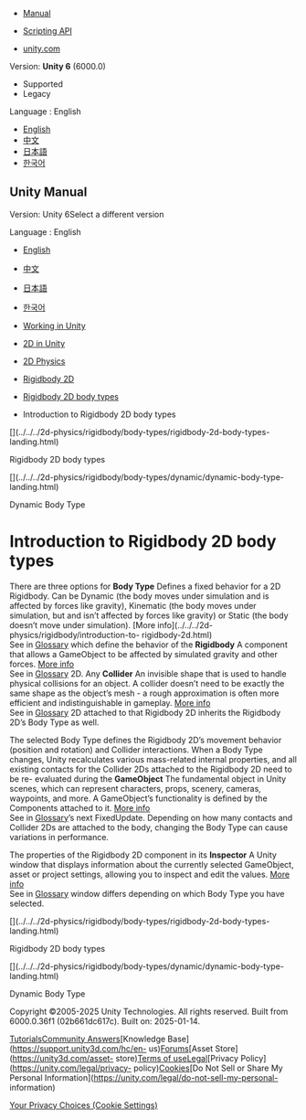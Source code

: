 [](https://docs.unity3d.com)

  * [Manual](../Manual/index.html)
  * [Scripting API](../ScriptReference/index.html)

  * [unity.com](https://unity.com/)

Version: **Unity 6** (6000.0)

  * Supported
  * Legacy

Language : English

  * [English](/Manual/2d-physics/rigidbody/body-types/introduction-to-rigidbody-2d-body-types.html)
  * [中文](/cn/current/Manual/2d-physics/rigidbody/body-types/introduction-to-rigidbody-2d-body-types.html)
  * [日本語](/ja/current/Manual/2d-physics/rigidbody/body-types/introduction-to-rigidbody-2d-body-types.html)
  * [한국어](/kr/current/Manual/2d-physics/rigidbody/body-types/introduction-to-rigidbody-2d-body-types.html)

[](https://docs.unity3d.com)

## Unity Manual

Version: Unity 6Select a different version

Language : English

  * [English](/Manual/2d-physics/rigidbody/body-types/introduction-to-rigidbody-2d-body-types.html)
  * [中文](/cn/current/Manual/2d-physics/rigidbody/body-types/introduction-to-rigidbody-2d-body-types.html)
  * [日本語](/ja/current/Manual/2d-physics/rigidbody/body-types/introduction-to-rigidbody-2d-body-types.html)
  * [한국어](/kr/current/Manual/2d-physics/rigidbody/body-types/introduction-to-rigidbody-2d-body-types.html)

  * [Working in Unity](../../../working-in-unity.html)
  * [2D in Unity](../../../Unity2D.html)
  * [2D Physics](../../../2d-physics/2d-physics.html)
  * [Rigidbody 2D](../../../2d-physics/rigidbody/rigidbody-2d-landing.html)
  * [Rigidbody 2D body types](../../../2d-physics/rigidbody/body-types/rigidbody-2d-body-types-landing.html)
  * Introduction to Rigidbody 2D body types

[](../../../2d-physics/rigidbody/body-types/rigidbody-2d-body-types-
landing.html)

Rigidbody 2D body types

[](../../../2d-physics/rigidbody/body-types/dynamic/dynamic-body-type-
landing.html)

Dynamic Body Type

# Introduction to Rigidbody 2D body types

There are three options for **Body Type** Defines a fixed behavior for a 2D
Rigidbody. Can be Dynamic (the body moves under simulation and is affected by
forces like gravity), Kinematic (the body moves under simulation, but and
isn’t affected by forces like gravity) or Static (the body doesn’t move under
simulation). [More info](../../../2d-physics/rigidbody/introduction-to-
rigidbody-2d.html)  
See in [Glossary](../../../Glossary.html#BodyType) which define the behavior
of the **Rigidbody** A component that allows a GameObject to be affected by
simulated gravity and other forces. [More info](../../../class-Rigidbody.html)  
See in [Glossary](../../../Glossary.html#Rigidbody) 2D. Any **Collider** An
invisible shape that is used to handle physical collisions for an object. A
collider doesn’t need to be exactly the same shape as the object’s mesh - a
rough approximation is often more efficient and indistinguishable in gameplay.
[More info](../../../CollidersOverview.html)  
See in [Glossary](../../../Glossary.html#Collider) 2D attached to that
Rigidbody 2D inherits the Rigidbody 2D’s Body Type as well.

The selected Body Type defines the Rigidbody 2D’s movement behavior (position
and rotation) and Collider interactions. When a Body Type changes, Unity
recalculates various mass-related internal properties, and all existing
contacts for the Collider 2Ds attached to the Rigidbody 2D need to be re-
evaluated during the **GameObject** The fundamental object in Unity scenes,
which can represent characters, props, scenery, cameras, waypoints, and more.
A GameObject’s functionality is defined by the Components attached to it.
[More info](../../../class-GameObject.html)  
See in [Glossary](../../../Glossary.html#GameObject)’s next FixedUpdate.
Depending on how many contacts and Collider 2Ds are attached to the body,
changing the Body Type can cause variations in performance.

The properties of the Rigidbody 2D component in its **Inspector** A Unity
window that displays information about the currently selected GameObject,
asset or project settings, allowing you to inspect and edit the values. [More
info](../../../UsingTheInspector.html)  
See in [Glossary](../../../Glossary.html#Inspector) window differs depending
on which Body Type you have selected.

[](../../../2d-physics/rigidbody/body-types/rigidbody-2d-body-types-
landing.html)

Rigidbody 2D body types

[](../../../2d-physics/rigidbody/body-types/dynamic/dynamic-body-type-
landing.html)

Dynamic Body Type

Copyright ©2005-2025 Unity Technologies. All rights reserved. Built from
6000.0.36f1 (02b661dc617c). Built on: 2025-01-14.

[Tutorials](https://learn.unity.com/)[Community
Answers](https://answers.unity3d.com)[Knowledge
Base](https://support.unity3d.com/hc/en-
us)[Forums](https://forum.unity3d.com)[Asset Store](https://unity3d.com/asset-
store)[Terms of
use](https://docs.unity3d.com/Manual/TermsOfUse.html)[Legal](https://unity.com/legal)[Privacy
Policy](https://unity.com/legal/privacy-
policy)[Cookies](https://unity.com/legal/cookie-policy)[Do Not Sell or Share
My Personal Information](https://unity.com/legal/do-not-sell-my-personal-
information)

[Your Privacy Choices (Cookie Settings)](javascript:void\(0\);)

